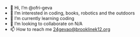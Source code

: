 - 👋 Hi, I’m @ofri-geva
- 👀 I’m interested in coding, books, robotics and the outdoors
- 🌱 I’m currently learning coding
- 💞️ I’m looking to collaborate on N/A
- 📫 How to reach me 24gevao@brooklinek12.org

<!---
ofri-geva/ofri-geva is a ✨ special ✨ repository because its `README.md` (this file) appears on your GitHub profile.
You can click the Preview link to take a look at your changes.
--->
